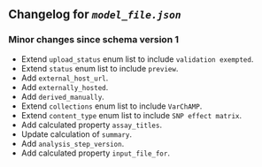 ## Changelog for *`model_file.json`*

### Minor changes since schema version 1

* Extend `upload_status` enum list to include `validation exempted`.
* Extend `status` enum list to include `preview`.
* Add `external_host_url`.
* Add `externally_hosted`.
* Add `derived_manually`.
* Extend `collections` enum list to include `VarChAMP`.
* Extend `content_type` enum list to include `SNP effect matrix`.
* Add calculated property `assay_titles`.
* Update calculation of `summary`.
* Add `analysis_step_version`.
* Add calculated property `input_file_for`.
